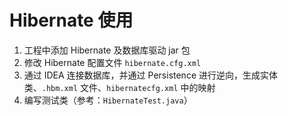# Hibernate 使用

1. 工程中添加 Hibernate 及数据库驱动 jar 包
2. 修改 Hibernate 配置文件 `hibernate.cfg.xml`
3. 通过 IDEA 连接数据库，并通过 Persistence 进行逆向，生成实体类、`.hbm.xml` 文件、`hibernatecfg.xml` 中的映射
4. 编写测试类（参考：`HibernateTest.java`）

